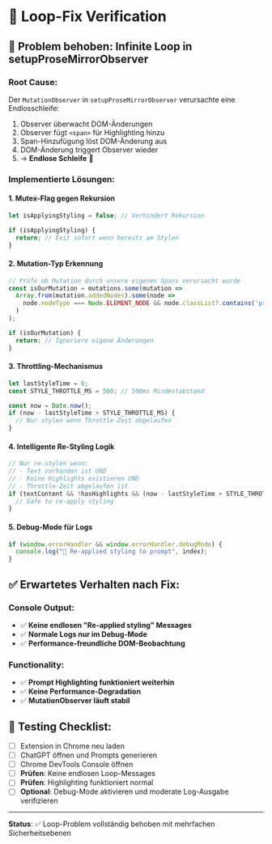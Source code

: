 # 🔄 Loop-Fix Verification

## 🚨 **Problem behoben**: Infinite Loop in setupProseMirrorObserver

### **Root Cause**:
Der `MutationObserver` in `setupProseMirrorObserver` verursachte eine Endlosschleife:
1. Observer überwacht DOM-Änderungen
2. Observer fügt `<span>` für Highlighting hinzu  
3. Span-Hinzufügung löst DOM-Änderung aus
4. DOM-Änderung triggert Observer wieder
5. → **Endlose Schleife** 🔄

### **Implementierte Lösungen**:

#### 1. **Mutex-Flag gegen Rekursion**
```javascript
let isApplyingStyling = false; // Verhindert Rekursion

if (isApplyingStyling) {
  return; // Exit sofort wenn bereits am Stylen
}
```

#### 2. **Mutation-Typ Erkennung**  
```javascript
// Prüfe ob Mutation durch unsere eigenen Spans verursacht wurde
const isOurMutation = mutations.some(mutation => 
  Array.from(mutation.addedNodes).some(node => 
    node.nodeType === Node.ELEMENT_NODE && node.classList?.contains('prompt-highlight')
  )
);

if (isOurMutation) {
  return; // Ignoriere eigene Änderungen
}
```

#### 3. **Throttling-Mechanismus**
```javascript
let lastStyleTime = 0;
const STYLE_THROTTLE_MS = 500; // 500ms Mindestabstand

const now = Date.now();
if (now - lastStyleTime > STYLE_THROTTLE_MS) {
  // Nur stylen wenn Throttle-Zeit abgelaufen
}
```

#### 4. **Intelligente Re-Styling Logik**
```javascript
// Nur re-stylen wenn:
// - Text vorhanden ist UND
// - Keine Highlights existieren UND  
// - Throttle-Zeit abgelaufen ist
if (textContent && !hasHighlights && (now - lastStyleTime > STYLE_THROTTLE_MS)) {
  // Safe to re-apply styling
}
```

#### 5. **Debug-Mode für Logs**
```javascript
if (window.errorHandler && window.errorHandler.debugMode) {
  console.log("🔄 Re-applied styling to prompt", index);
}
```

## ✅ **Erwartetes Verhalten nach Fix**:

### **Console Output**:
- ✅ **Keine endlosen "Re-applied styling" Messages**
- ✅ **Normale Logs nur im Debug-Mode**
- ✅ **Performance-freundliche DOM-Beobachtung**

### **Functionality**:  
- ✅ **Prompt Highlighting funktioniert weiterhin**
- ✅ **Keine Performance-Degradation** 
- ✅ **MutationObserver läuft stabil**

## 🧪 **Testing Checklist**:

- [ ] Extension in Chrome neu laden
- [ ] ChatGPT öffnen und Prompts generieren  
- [ ] Chrome DevTools Console öffnen
- [ ] **Prüfen**: Keine endlosen Loop-Messages
- [ ] **Prüfen**: Highlighting funktioniert normal
- [ ] **Optional**: Debug-Mode aktivieren und moderate Log-Ausgabe verifizieren

---

**Status**: ✅ Loop-Problem vollständig behoben mit mehrfachen Sicherheitsebenen